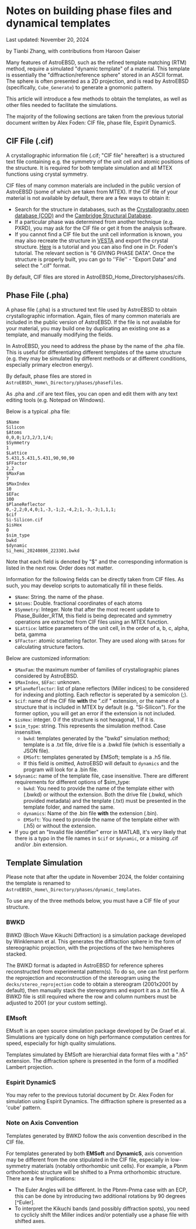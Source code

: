 # Notes on building phase files and dynamical templates

Last updated: November 20, 2024

by Tianbi Zhang, with contributions from Haroon Qaiser

Many features of AstroEBSD, such as the refined template matching (RTM) method, require a simulated "dynamic template" of a material. This template is essentially the "diffraction/reference sphere" stored in an ASCII format. The sphere is often presented as a 2D projection, and is read by AstroEBSD (specifically, `Cube_Generate`) to generate a gnomonic pattern.

This article will introduce a few methods to obtain the templates, as well as other files needed to facilitate the simulations.

The majority of the following sections are taken from the previous tutorial document written by Alex Foden: CIF file, phase file, Espirit DynamicS.


## CIF File (.cif)

A crystallographic information file (.cif; "CIF file" hereafter) is a structured text file containing e.g. the symmetry of the unit cell and atomic positions of the structure. It is required for both template simulation and all MTEX functions using crystal symmetry. 

CIF files of many common materials are included in the public version of AstroEBSD (some of which are taken from MTEX). If the CIF file of your material is not available by default, there are a few ways to obtain it:

- Search for the structure in databases, such as the [Crystallography open database (COD)](http://www.crystallography.net/cod/) and the [Cambridge Structural Database](https://www.ccdc.cam.ac.uk/structures/).
- If a particular phase was determined from another technique (e.g. PXRD), you may ask for the CIF file or get it from the analysis software.
- If you cannot find a CIF file but the unit cell information is known, you may also recreate the structure in [VESTA](http://jp-minerals.org/vesta/en/) and export the crystal structure. [Here](http://jp-minerals.org/vesta/en/doc/VESTA.html) is a tutorial and you can also find one in Dr. Foden's tutorial. The relevant section is "6 GIVING PHASE DATA". Once the structure is properly built, you can go to ''File'' - "Export Data" and select the ".cif" format.

By default, CIF files are stored in AstroEBSD\_Home\_Directory/phases/cifs.

## Phase File (.pha)

A phase file (.pha) is a structured text file used by AstroEBSD to obtain crystallographic information. Again, files of many common materials are included in the public version of AstroEBSD. If the file is not available for your material, you may build one by duplicating an existing one as a template, and manually modifying the fields. 

In AstroEBSD, you need to address the phase by the name of the .pha file. This is useful for differentiating different templates of the same structure (e.g. they may be simulated by different methods or at different conditions, especially primary electron energy).

By default, phase files are stored in `AstroEBSD\_Home\_Directory/phases/phasefiles`.

As .pha and .cif are text files, you can open and edit them with any text editing tools (e.g. Notepad on Windows).

Below is a typical .pha file:

```
$Name
Silicon
$Atoms
0,0,0;1/3,2/3,1/4;
$Symmetry
1
$Lattice
5.431,5.431,5.431,90,90,90
$FFactor
2,2
$MaxFam
7
$MaxIndex
10
$EFac
100
$PlaneReflector
0,-2,2;0,4,0;1,-3,-1;2,-4,2;1,-3,-3;1,1,1;
$cif
Si-Silicon.cif
$isHex
0
$sim_type
bwkd
$dynamic
Si_hemi_20240806_223301.bwkd
```

Note that each field is denoted by "\$" and the corresponding information is listed in the next row. Order does not matter.

Information for the following fields can be directly taken from CIF files. As such, you may develop scripts to automatically fill in these fields.

- `$Name`: String. the name of the phase. 
- `$Atoms`: Double. fractional coordinates of each atoms
- `$Symmetry`: Integer. Note that after the most recent update to Phase_Builder_RTM, this field is being deprecated and symmetry operations are extracted from CIF files using an MTEX function.
- `$Lattice`: lattice parameters of the unit cell, in the order of a, b, c, alpha, beta, gamma
- `$FFactor`: atomic scattering factor. They are used along with `$Atoms` for calculating structure factors.

Below are customized information:

- `$MaxFam`: the maximum number of families of crystallographic planes considered by AstroEBSD.
- `$MaxIndex`, `$EFac`: unknown.
- `$PlaneReflector`: list of plane reflectors (Miller indices) to be considered for indexing and plotting. Each reflector is seperated by a semicolon (;).
- `$cif`: name of the CIF file **with** the ".cif " extension, or the name of a structure that is included in MTEX by default (e.g. "Si-Silicon"). For the former option, you will get an error if the extension is not included.
- `$isHex`: integer. 0 if the structure is not hexagonal, 1 if it is. 
- `$sim_type`: string. This represents the simulation method. Case insensitive. 
   - `bwkd`: templates generated by the "bwkd" simulation method; template is a .txt file, drive file is a .bwkd file (which is essentially a JSON file).
   - `EMSoft`: templates generated by EMSoft; template is a .h5 file.
   - If this field is omitted, AstroEBSD will default to `dynamics` and the program will look for a .bin file.
- `$dynamic`: name of the template file, case insensitive. There are different requirements for different options of \$sim_type:
   - `bwkd`: You need to provide the name of the template either with (.bwkd) or without the extension. Both the drive file (.bwkd, which provided metadata) and the tenplate (.txt) must be presented in the template folder, and named the same.
   - `dynamics`: Name of the .bin file **with** the extension (.bin).
   - `EMSoft`: You need to provide the name of the template either with (.h5) or without the extension. 
- If you get an "Invalid file identifier" error in MATLAB, it's very likely that there is a typo in the file names in `$cif` or `$dynamic`, or a missing .cif and/or .bin extension.

## Template Simulation

 Please note that after the update in November 2024, the folder containing the template is renamed to `AstroEBSD\_Home\_Directory/phases/dynamic_templates`.

 To use any of the three methods below, you must have a CIF file of your structure.

### BWKD

BWKD (Bloch Wave Kikuchi Diffraction) is a simulation package developed by Winklemann et al. This generates the diffraction sphere in the form of stereographic projection, with the projections of the two hemispheres stacked. 

The BWKD format is adapted in AstroEBSD for reference spheres reconstructed from experimental pattern(s). To do so, one can first perform the reprojection and reconstruction of the stereogram using the `decks/stereo_reprojection` code to obtain a stereogram (2001x2001 by default), then manually stack the stereograms and export it as a .txt file. A BWKD file is still required where the row and column numbers must be adjusted to 2001 (or your custom setting).

### EMsoft

EMsoft is an open source simulation package developed by De Graef et al. Simulations are typically done on high performance computation centres for speed, especially for high quality simulations. 

Templates simulated by EMSoft are hierarchial data format files with a ".h5" extension. The diffraction sphere is presented in the form of a modified Lambert projection.

### Espirit DynamicS

You may refer to the previous tutorial document by Dr. Alex Foden for simulation using Espirit Dynamics. The diffraction sphere is presented as a 'cube' pattern.

### Note on Axis Convention

Templates generated by BWKD follow the axis convention described in the CIF file.

For templates generated by both **EMSoft** and **DynamicS**, axis convention may be different from the one stipulated in the CIF file, especially in low-symmetry materials (notably orthorhombic unit cells). For example, a Pbnm orthorhombic structure will be shifted to a Pnma orthorhombic structure. There are a few implications:

- The Euler Angles will be different. In the Pbnm-Pnma case with an ECP, this can be done by introducing two additional rotations by 90 degrees [^Euler]. 
- To interpret the Kikuchi bands (and possibly diffraction spots), you need to cyclicly shift the Miller indices and/or potentially use a phase file with shifted axes.

